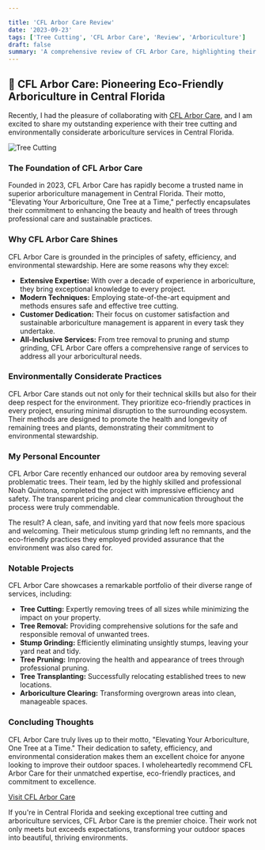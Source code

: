 ```yaml
---

title: 'CFL Arbor Care Review'
date: '2023-09-23'
tags: ['Tree Cutting', 'CFL Arbor Care', 'Review', 'Arboriculture']
draft: false
summary: 'A comprehensive review of CFL Arbor Care, highlighting their excellent tree cutting and environmentally considerate arboriculture services in Central Florida.'
---
```


## 🌟 CFL Arbor Care: Pioneering Eco-Friendly Arboriculture in Central Florida

Recently, I had the pleasure of collaborating with [CFL Arbor Care](https://www.cflarborcare.com/), and I am excited to share my outstanding experience with their tree cutting and environmentally considerate arboriculture services in Central Florida.

![Tree Cutting](https://www.cflaborecare.com/pics/9.webp)

### The Foundation of CFL Arbor Care

Founded in 2023, CFL Arbor Care has rapidly become a trusted name in superior arboriculture management in Central Florida. Their motto, "Elevating Your Arboriculture, One Tree at a Time," perfectly encapsulates their commitment to enhancing the beauty and health of trees through professional care and sustainable practices.

### Why CFL Arbor Care Shines

CFL Arbor Care is grounded in the principles of safety, efficiency, and environmental stewardship. Here are some reasons why they excel:

- **Extensive Expertise:** With over a decade of experience in arboriculture, they bring exceptional knowledge to every project.
- **Modern Techniques:** Employing state-of-the-art equipment and methods ensures safe and effective tree cutting.
- **Customer Dedication:** Their focus on customer satisfaction and sustainable arboriculture management is apparent in every task they undertake.
- **All-Inclusive Services:** From tree removal to pruning and stump grinding, CFL Arbor Care offers a comprehensive range of services to address all your arboricultural needs.

### Environmentally Considerate Practices

CFL Arbor Care stands out not only for their technical skills but also for their deep respect for the environment. They prioritize eco-friendly practices in every project, ensuring minimal disruption to the surrounding ecosystem. Their methods are designed to promote the health and longevity of remaining trees and plants, demonstrating their commitment to environmental stewardship.

### My Personal Encounter

CFL Arbor Care recently enhanced our outdoor area by removing several problematic trees. Their team, led by the highly skilled and professional Noah Quintona, completed the project with impressive efficiency and safety. The transparent pricing and clear communication throughout the process were truly commendable.

The result? A clean, safe, and inviting yard that now feels more spacious and welcoming. Their meticulous stump grinding left no remnants, and the eco-friendly practices they employed provided assurance that the environment was also cared for.

### Notable Projects

CFL Arbor Care showcases a remarkable portfolio of their diverse range of services, including:

- **Tree Cutting:** Expertly removing trees of all sizes while minimizing the impact on your property.
- **Tree Removal:** Providing comprehensive solutions for the safe and responsible removal of unwanted trees.
- **Stump Grinding:** Efficiently eliminating unsightly stumps, leaving your yard neat and tidy.
- **Tree Pruning:** Improving the health and appearance of trees through professional pruning.
- **Tree Transplanting:** Successfully relocating established trees to new locations.
- **Arboriculture Clearing:** Transforming overgrown areas into clean, manageable spaces.

### Concluding Thoughts

CFL Arbor Care truly lives up to their motto, "Elevating Your Arboriculture, One Tree at a Time." Their dedication to safety, efficiency, and environmental consideration makes them an excellent choice for anyone looking to improve their outdoor spaces. I wholeheartedly recommend CFL Arbor Care for their unmatched expertise, eco-friendly practices, and commitment to excellence.

[Visit CFL Arbor Care](https://www.cflarborcare.com/)

If you're in Central Florida and seeking exceptional tree cutting and arboriculture services, CFL Arbor Care is the premier choice. Their work not only meets but exceeds expectations, transforming your outdoor spaces into beautiful, thriving environments.
